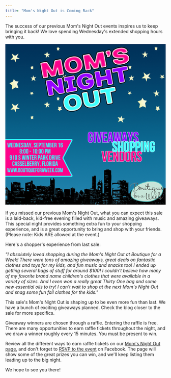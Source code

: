 ```yaml
---
title: "Mom's Night Out is Coming Back"
---
```


The success of our previous Mom's Night Out events inspires us to keep bringing it back! We love spending Wednesday's extended shopping hours with you.

![](/img/blog/IMG_0360.jpg)

If you missed our previous Mom's Night Out, what you can expect this sale is a laid-back, kid-free evening filled with music and amazing giveaways. This special night provides something extra fun to your shopping experience, and is a great opportunity to bring and shop with your friends. (Please note: Kids ARE allowed at the event.)

Here's a shopper's experience from last sale:

_"I absolutely loved shopping during the Mom's Night Out at Boutique for a Week! There were tons of amazing giveaways, great deals on fantastic clothes and toys for my kids, and fun music and snacks too! I ended up getting several bags of stuff for around $100! I couldn't believe how many of my favorite brand name children's clothes that were available in a variety of sizes. And I even won a really great Thirty One bag and some new essential oils to try! I can't wait to shop at the next Mom's Night Out and snag some fun fall clothes for the kids."_

This sale's Mom's Night Out is shaping up to be even more fun than last. We have a bunch of exciting giveaways planned. Check the blog closer to the sale for more specifics.

Giveaway winners are chosen through a raffle. Entering the raffle is free. There are many opportunities to earn raffle tickets throughout the night, and we draw a winner roughly every 15 minutes. You must be present to win.

Review all the different ways to earn raffle tickets on our [Mom's Night Out page](/shoppers/moms-night-out/), and don't forget to [RSVP to the event](https://www.facebook.com/events/1199115756770490/) on Facebook. The page will show some of the great prizes you can win, and we'll keep listing them leading up to the big night.

We hope to see you there!
